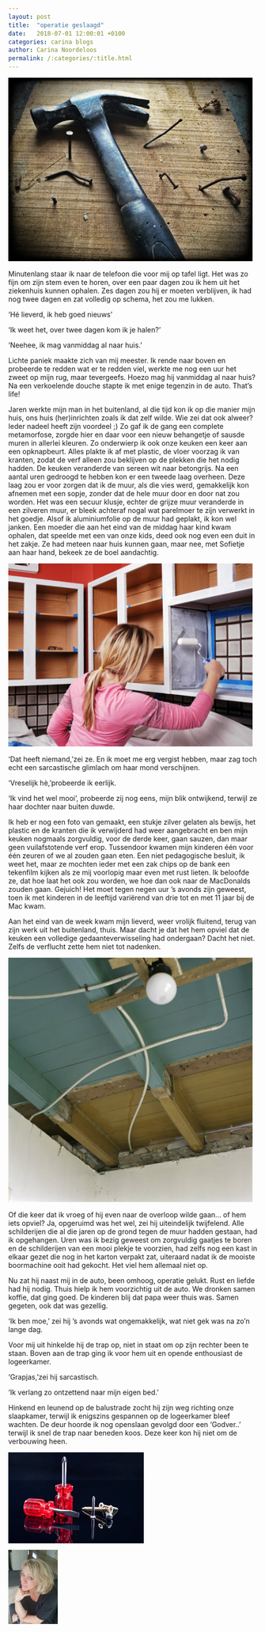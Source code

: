 ```yaml
---
layout: post
title:  "operatie geslaagd"
date:   2018-07-01 12:00:01 +0100
categories: carina blogs
author: Carina Noordeloos
permalink: /:categories/:title.html
---
```

<div style="margin:0 10px 10px 0"><img src="/assets/operatie geslaagd 1.jpg"/></div>

Minutenlang staar ik naar de telefoon die voor mij op tafel ligt. Het was zo fijn om zijn stem even te horen, over een paar dagen zou ik hem uit het ziekenhuis kunnen ophalen. Zes dagen zou hij er moeten verblijven, ik had nog twee dagen en zat volledig op schema, het zou me lukken.

‘Hé lieverd, ik heb goed nieuws’

‘Ik weet het, over twee dagen kom ik je halen?’

‘Neehee, ik mag vanmiddag al naar huis.’

Lichte paniek maakte zich van mij meester. Ik rende naar boven en probeerde te redden wat er te redden viel, werkte me nog een uur het zweet op mijn rug, maar tevergeefs. Hoezo mag hij vanmiddag al naar huis? Na een verkoelende douche stapte ik met enige tegenzin in de auto. That’s life!

Jaren werkte mijn man in het buitenland, al die tijd kon ik op die manier mijn huis, ons huis (her)inrichten zoals ik dat zelf wilde. Wie zei dat ook alweer? Ieder nadeel heeft zijn voordeel ;) Zo gaf ik de gang een complete metamorfose, zorgde hier en daar voor een nieuw behangetje of sausde muren in allerlei kleuren. Zo onderwierp ik ook onze keuken een keer aan een opknapbeurt. Alles plakte ik af met plastic, de vloer voorzag ik van kranten, zodat de verf alleen zou beklijven op de plekken die het nodig hadden. De keuken veranderde van sereen wit naar betongrijs. Na een aantal uren gedroogd te hebben kon er een tweede laag overheen. Deze laag zou er voor zorgen dat ik de muur, als die vies werd, gemakkelijk kon afnemen met een sopje, zonder dat de hele muur door en door nat zou worden. Het was een secuur klusje, echter de grijze muur veranderde in een zilveren muur, er bleek achteraf nogal wat parelmoer te zijn verwerkt in het goedje. Alsof ik aluminiumfolie op de muur had geplakt, ik kon wel janken. Een moeder die aan het eind van de middag haar kind kwam ophalen, dat speelde met een van onze kids, deed ook nog even een duit in het zakje. Ze had meteen naar huis kunnen gaan, maar nee, met Sofietje aan haar hand, bekeek ze de boel aandachtig.

<div style="margin:0 10px 10px 0"><img src="/assets/operatie geslaagd 2.jpeg"/></div>

‘Dat heeft niemand,’zei ze. En ik moet me erg vergist hebben, maar zag toch echt een sarcastische glimlach om haar mond verschijnen.

‘Vreselijk hè,’probeerde ik eerlijk.

‘Ik vind het wel mooi’, probeerde zij nog eens, mijn blik ontwijkend, terwijl ze haar dochter naar buiten duwde.

Ik heb er nog een foto van gemaakt, een stukje zilver gelaten als bewijs, het plastic en de kranten die ik verwijderd had weer aangebracht en ben mijn keuken nogmaals zorgvuldig, voor de derde keer, gaan sauzen, dan maar geen vuilafstotende verf erop. Tussendoor kwamen mijn kinderen één voor één zeuren of we al zouden gaan eten. Een niet pedagogische besluit, ik weet het, maar ze mochten ieder met een zak chips op de bank een tekenfilm kijken als ze mij voorlopig maar even met rust lieten. Ik beloofde ze, dat hoe laat het ook zou worden, we hoe dan ook naar de MacDonalds zouden gaan. Gejuich! Het moet tegen negen uur ’s avonds zijn geweest, toen ik met kinderen in de leeftijd variërend van drie tot en met 11 jaar bij de Mac kwam.

Aan het eind van de week kwam mijn lieverd, weer vrolijk fluitend, terug van zijn werk uit het buitenland, thuis. Maar dacht je dat het hem opviel dat de keuken een volledige gedaanteverwisseling had ondergaan? Dacht het niet. Zelfs de verflucht zette hem niet tot nadenken.

<div style="margin:0 10px 10px 0"><img src="/assets/operatie geslaagd 3.jpg"/></div>

Of die keer dat ik vroeg of hij even naar de overloop wilde gaan… of hem iets opviel? Ja, opgeruimd was het wel, zei hij uiteindelijk twijfelend. Alle schilderijen die al die jaren op de grond tegen de muur hadden gestaan, had ik opgehangen. Uren was ik bezig geweest om zorgvuldig gaatjes te boren en de schilderijen van een mooi plekje te voorzien, had zelfs nog een kast in elkaar gezet die nog in het karton verpakt zat, uiteraard nadat ik de mooiste boormachine ooit had gekocht. Het viel hem allemaal niet op.

Nu zat hij naast mij in de auto, been omhoog, operatie gelukt. Rust en liefde had hij nodig. Thuis hielp ik hem voorzichtig uit de auto. We dronken samen koffie, dat ging goed. De kinderen blij dat papa weer thuis was. Samen gegeten, ook dat was gezellig.

‘Ik ben moe,’ zei hij ’s avonds wat ongemakkelijk, wat niet gek was na zo’n lange dag.

Voor mij uit hinkelde hij de trap op, niet in staat om op zijn rechter been te staan. Boven aan de trap ging ik voor hem uit en opende enthousiast de logeerkamer.

‘Grapjas,’zei hij sarcastisch.

‘Ik verlang zo ontzettend naar mijn eigen bed.’

Hinkend en leunend op de balustrade zocht hij zijn weg richting onze slaapkamer, terwijl ik enigszins gespannen op de logeerkamer bleef wachten. De deur hoorde ik nog openslaan gevolgd door een ‘Godver..’ terwijl ik snel de trap naar beneden koos. Deze keer kon hij niet om de verbouwing heen.

<div style="margin:0 10px 10px 0"><img src="/assets/operatie geslaagd 4.jpg"/></div>

<div style="margin:0 10px 10px 0"><img src="/assets/Carina - profiel 2019.jpg" alt="Carina Noordeloos" width="100"/></div>
